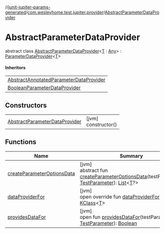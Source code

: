 //[junit-jupiter-params-generated](../../../index.md)/[com.wesleyhome.test.jupiter.provider](../index.md)/[AbstractParameterDataProvider](index.md)

# AbstractParameterDataProvider

abstract class [AbstractParameterDataProvider](index.md)&lt;[T](index.md) : [Any](https://kotlinlang.org/api/latest/jvm/stdlib/kotlin/-any/index.html)&gt; : [ParameterDataProvider](../-parameter-data-provider/index.md)&lt;[T](index.md)&gt; 

#### Inheritors

| |
|---|
| [AbstractAnnotatedParameterDataProvider](../-abstract-annotated-parameter-data-provider/index.md) |
| [BooleanParameterDataProvider](../-boolean-parameter-data-provider/index.md) |

## Constructors

| | |
|---|---|
| [AbstractParameterDataProvider](-abstract-parameter-data-provider.md) | [jvm]<br>constructor() |

## Functions

| Name | Summary |
|---|---|
| [createParameterOptionsData](../-parameter-data-provider/create-parameter-options-data.md) | [jvm]<br>abstract fun [createParameterOptionsData](../-parameter-data-provider/create-parameter-options-data.md)(testParameter: [TestParameter](../-test-parameter/index.md)): [List](https://kotlinlang.org/api/latest/jvm/stdlib/kotlin.collections/-list/index.html)&lt;[T](index.md)?&gt; |
| [dataProviderFor](data-provider-for.md) | [jvm]<br>open override fun [dataProviderFor](data-provider-for.md)(): [KClass](https://kotlinlang.org/api/latest/jvm/stdlib/kotlin.reflect/-k-class/index.html)&lt;[T](index.md)&gt; |
| [providesDataFor](../-parameter-data-provider/provides-data-for.md) | [jvm]<br>open fun [providesDataFor](../-parameter-data-provider/provides-data-for.md)(testParameter: [TestParameter](../-test-parameter/index.md)): [Boolean](https://kotlinlang.org/api/latest/jvm/stdlib/kotlin/-boolean/index.html) |
